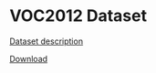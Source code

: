 # VOC2012 Dataset

[Dataset description](http://host.robots.ox.ac.uk/pascal/VOC/voc2012/htmldoc/)

[Download](http://host.robots.ox.ac.uk/pascal/VOC/voc2012/VOCtrainval_11-May-2012.tar)